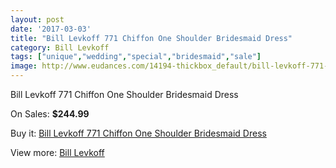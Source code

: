 ```yaml
---
layout: post
date: '2017-03-03'
title: "Bill Levkoff 771 Chiffon One Shoulder Bridesmaid Dress"
category: Bill Levkoff
tags: ["unique","wedding","special","bridesmaid","sale"]
image: http://www.eudances.com/14194-thickbox_default/bill-levkoff-771-chiffon-one-shoulder-bridesmaid-dress.jpg
---
```

Bill Levkoff 771 Chiffon One Shoulder Bridesmaid Dress

On Sales: **$244.99**
<a href="https://www.eudances.com/en/bill-levkoff/4260-bill-levkoff-771-chiffon-one-shoulder-bridesmaid-dress.html"><amp-img layout="responsive" width="600" height="600" src="//www.eudances.com/14194-thickbox_default/bill-levkoff-771-chiffon-one-shoulder-bridesmaid-dress.jpg" alt="Bill Levkoff 771 Chiffon One Shoulder Bridesmaid Dress 0" /></a>
<a href="https://www.eudances.com/en/bill-levkoff/4260-bill-levkoff-771-chiffon-one-shoulder-bridesmaid-dress.html"><amp-img layout="responsive" width="600" height="600" src="//www.eudances.com/14197-thickbox_default/bill-levkoff-771-chiffon-one-shoulder-bridesmaid-dress.jpg" alt="Bill Levkoff 771 Chiffon One Shoulder Bridesmaid Dress 1" /></a>
<a href="https://www.eudances.com/en/bill-levkoff/4260-bill-levkoff-771-chiffon-one-shoulder-bridesmaid-dress.html"><amp-img layout="responsive" width="600" height="600" src="//www.eudances.com/14196-thickbox_default/bill-levkoff-771-chiffon-one-shoulder-bridesmaid-dress.jpg" alt="Bill Levkoff 771 Chiffon One Shoulder Bridesmaid Dress 2" /></a>
<a href="https://www.eudances.com/en/bill-levkoff/4260-bill-levkoff-771-chiffon-one-shoulder-bridesmaid-dress.html"><amp-img layout="responsive" width="600" height="600" src="//www.eudances.com/14195-thickbox_default/bill-levkoff-771-chiffon-one-shoulder-bridesmaid-dress.jpg" alt="Bill Levkoff 771 Chiffon One Shoulder Bridesmaid Dress 3" /></a>

Buy it: [Bill Levkoff 771 Chiffon One Shoulder Bridesmaid Dress](https://www.eudances.com/en/bill-levkoff/4260-bill-levkoff-771-chiffon-one-shoulder-bridesmaid-dress.html "Bill Levkoff 771 Chiffon One Shoulder Bridesmaid Dress")

View more: [Bill Levkoff](https://www.eudances.com/en/57-bill-levkoff "Bill Levkoff")